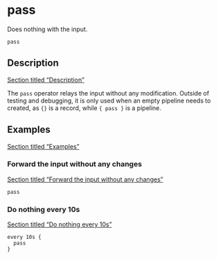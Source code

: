 # pass

Does nothing with the input.

```tql
pass
```

## Description

[Section titled “Description”](#description)

The `pass` operator relays the input without any modification. Outside of testing and debugging, it is only used when an empty pipeline needs to created, as `{}` is a record, while `{ pass }` is a pipeline.

## Examples

[Section titled “Examples”](#examples)

### Forward the input without any changes

[Section titled “Forward the input without any changes”](#forward-the-input-without-any-changes)

```tql
pass
```

### Do nothing every 10s

[Section titled “Do nothing every 10s”](#do-nothing-every-10s)

```tql
every 10s {
  pass
}
```